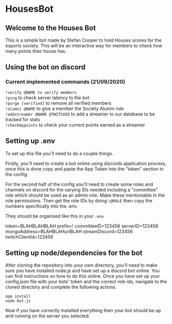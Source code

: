 # HousesBot

## Welcome to the Houses Bot

This is a simple bot made by Stefan Cooper to hold Houses scores 
for the esports society. This will be an interactive way for members
to check how many points their house has.

## Using the bot on discord

### Current implemented commands (21/09/2020)

`!verify @NAME to verify members ` <br />
`!ping` to check server latency to the bot <br />
`!purge [verified]` to remove all verified members <br />
`!alumni @NAME` to give a member the Society Alumni role <br />
`!addstreamer @NAME @TWITCHID` to add a streamer to our database to be tracked for stats <br />
`!checkmypoints` to check your current points earned as a streamer <br />

## Setting up .env

To set up this file you'll need to do a couple things.

Firstly, you'll need to create a bot online using discords application process,
once this is done copy and paste the App Token into the "token" section in the config.

For the second half of the config you'll need to create some roles and channels on discord for
the varying IDs needed including a "committee" role which should be used as an admin role. Make these
mentionable in the role permissions. Then get the role IDs by doing `\@ROLE` then copy the 
numbers specifically into the .env.

They should be organised like this in your `.env`

token=BLAHBLAHBLAH
prefix=!
committeeID=123456
serverID=123456
mongoAddress=BLAHBLAHurlBLAH
streamDiscord=123456
twitchClientId=123456


## Setting up node/dependencies for the bot

After cloning the repository into your own directory, you'll need to make 
sure you have installed node.js and have set up a discord bot online. You 
can find instructions on how to do this online. Once you have set up your 
config.json file with your bots' token and the correct role ids, navigate 
to the cloned directory and complete the following actions.

`npm install` <br />
`node bot.js`

Now if you have correctly installed everything then your bot should be up and 
running on the server you selected.
